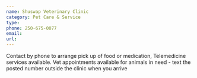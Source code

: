 ```yaml
---
name: Shuswap Veterinary Clinic
category: Pet Care & Service
type: 
phone: 250-675-0077
email: 
url: 
---
```


Contact by phone to arrange pick up of food or medication, Telemedicine services available. Vet appointments available for animals in need - text the posted number outside the clinic when you arrive